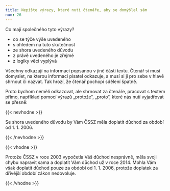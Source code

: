 ```yaml
---
title: Nepište výrazy, které nutí čtenáře, aby se domýšlel sám
num: 26
---
```

Co mají společného tyto výrazy?

* co se týče výše uvedeného
* s ohledem na tuto skutečnost
* ze shora uvedeného důvodu
* z právě uvedeného je zřejmé
* z logiky věci vyplývá

Všechny odkazují na informaci popsanou v jiné části textu. Čtenář si musí domyslet, na kterou informaci pisatel odkazuje, a musí si ji pro sebe v hlavě shrnout či nazvat. Tak hrozí, že čtenář pochopí sdělení špatně.

Proto bychom neměli odkazovat, ale shrnovat za čtenáře, pracovat s textem přímo, například pomocí výrazů „protože“, „proto“, které nás nutí vyjadřovat se přesně:

{{< nevhodne >}}

Se shora uvedeného důvodu by Vám ČSSZ měla doplatit důchod za období od 1. 1. 2006.

{{< /nevhodne >}}

{{< vhodne >}}

Protože ČSSZ v roce 2003 vypočetla Váš důchod nesprávně, měla svoji chybu napravit sama a doplatit Vám důchod už v roce 2014. Mohla Vám však doplatit důchod pouze za období od 1. 1. 2006, protože doplatek za dřívější období zákon nedovoluje.

{{< /vhodne >}}